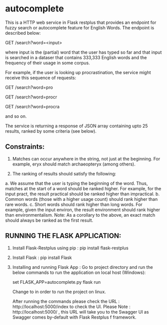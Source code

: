 # autocomplete
This is a HTTP web service in Flask restplus that provides an endpoint for fuzzy search or autocomplete feature for English Words.
The endpoint is described below:

GET /search?word=&lt;input&gt;

where input is the (partial) word that the user has typed so far and that input is searched in a dataser that contains 333,333 English words and the frequency of their usage in some corpus.

For example, if the user is looking up procrastination, the service might receive this sequence of requests:

GET /search?word=pro

GET /search?word=procr

GET /search?word=procra

and so on.

The service is returning a response of JSON array containing upto 25 results, ranked by some criteria (see
below).

Constraints:
------------
1. Matches can occur anywhere in the string, not just at the beginning. For example, eryx should match archaeopteryx (among others).

2. The ranking of results should satisfy the following:

  a. We assume that the user is typing the beginning of the word. Thus, matches at the start of a word should be ranked higher. For example, for the input pract, the result 
     practical should be ranked higher than impractical.
  b. Common words (those with a higher usage count) should rank higher than rare words.
  c. Short words should rank higher than long words. For example, given the input environ, the result environment should rank higher than environmentalism.
     Note: As a corollary to the above, an exact match should always be ranked as the first result.
     
RUNNING THE FLASK APPLICATION:
---------------------------------
1. Install Flask-Restplus using pip : pip install flask-restplus

2. Install Flask : pip install Flask

3. Installing and running Flask App : 
    Go to project directory and run the below commands to run the application on local host (Windows):
    
    set FLASK_APP=autocomplete.py
    flask run
    
    Change <set> to <export> in order to run the project on linux. 
    
    After running the commands please check the URL : http://localhost:5000/index to check the UI. 
    Please Note : http://localhost:5000/ , this URL will take you to the Swagger UI as Swagger comes by-default with Flask Restplus f       framework. 
     
